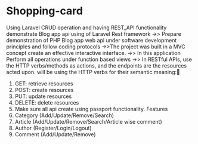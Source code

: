 # Shopping-card
Using Laravel CRUD operation and having REST_API functionality
demonstrate Blog app api using of Laravel Rest framework
->> Prepare demonstration of PHP Blog app web api under software
development principles and follow coding protocols
->>The project was built in a MVC concept create an effective interactive
interface.
->> In this application Perform all operations under function based views
->> In RESTful APIs, use the HTTP verbs/methods as actions, and the endpoints are
the resources acted upon. will be using the HTTP verbs for their semantic
meaning:

1. GET: retrieve resources
2. POST: create resources
3. PUT: update resources
4. DELETE: delete resources
5. Make sure all api create using passport functionality.
Features
1. Category (Add/Update/Remove/Search)
2. Article (Add/Update/Remove/Search/Article wise comment)
3. Author (Register/Login/Logout)
4. Comment (Add/Update/Remove)
